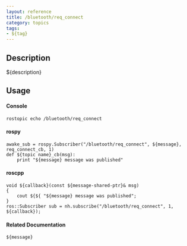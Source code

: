```yaml
---
layout: reference
title: /bluetooth/req_connect
category: topics
tags: 
- ${tag}
---
```


## Description
${description}

## Usage
#### Console
```
rostopic echo /bluetooth/req_connect
```

#### rospy
```
awake_sub = rospy.Subscriber("/bluetooth/req_connect", ${message}, req_connect_cb, 1)
def ${topic name}_cb(msg):
    print "${message} message was published"
```

#### roscpp
```
void ${callback}(const ${message-shared-ptr}& msg)
{
    cout ${${ "${message} message was published";
}
ros::Subscriber sub = nh.subscribe("/bluetooth/req_connect", 1, ${callback});
```

#### Related Documentation
``${message}``  